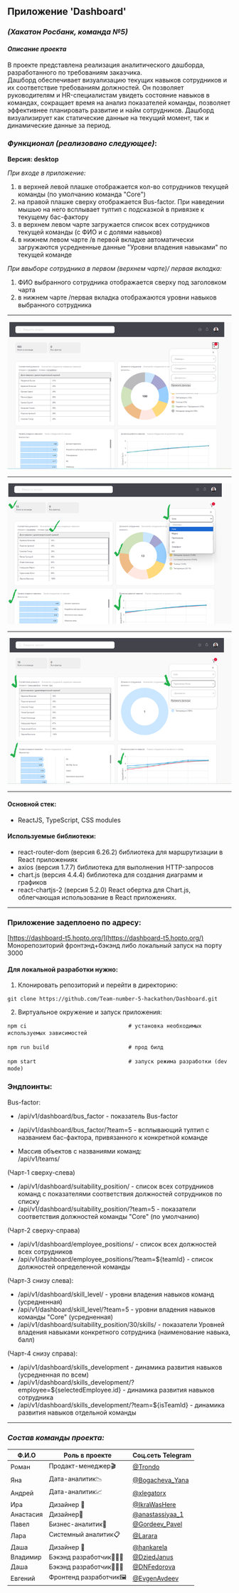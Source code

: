 ## Приложение 'Dashboard'
### _(Хакатон Росбанк, команда №5)_

#### _Описание проекта_
В проекте представлена реализация аналитического дашборда, разработанного по требованиям заказчика.  
Дашборд обеспечивает визуализацию текущих навыков сотрудников и их соответствие требованиям должностей. Он позволяет руководителям и HR-специалистам увидеть состояние навыков в командах, сокращает время на анализ показателей команды, позволяет эффективнее планировать развитие и найм сотрудников. Дашборд визуализирует как статические данные на текущий момент, так и динамические данные за период.

### _Функционал (реализовано следующее)_:

**Версия: desktop**

*При входе в приложение:*
1. в верхней левой плашке отображается кол-во сотрудников текущей команды (по умолчанию команда "Core")  
2. на правой плашке сверху отображается Bus-factor. При наведении мышью на него всплывает тултип с подсказкой в привязке к текущему бас-фактору  
3. в верхнем левом чарте загружается список всех сотрудников текущей команды (с ФИО и с долями навыков)  
4. в нижнем левом чарте /в первой вкладке автоматически загружаются усредненные данные "Уровни владения навыками" по текущей команде  

*При ввыборе сотрудника в первом (верхнем чарте)/ первая вкладка:*
1. ФИО выбранного сотрудника отображается сверху под заголовком чарта  
2. в нижнем чарте /первая вкладка отображаются уровни навыков выбранного сотрудника  


---

![img-1](src/images/general.png)

---
![img-1](src/images/team.png)

---
![img-1](src/images/employee.png)


---

#### Основной стек:
- ReactJS, TypeScript, CSS modules

#### Используемые библиотеки:
- react-router-dom (версия 6.26.2) библиотека для маршрутизации в React приложениях
- axios (версия 1.7.7) библиотека для выполнения HTTP-запросов
- chart.js (версия 4.4.4) библиотека для создания диаграмм и графиков
- react-chartjs-2 (версия 5.2.0) React обертка для Chart.js, облегчающая использование в React приложениях.

---
### Приложение задеплоено по адресу:
[https://dashboard-t5.hopto.org/](https://dashboard-t5.hopto.org/)  
Монорепозиторий фронтэнд+бэкэнд
либо локальный запуск на порту 3000

#### Для локальной разработки нужно:
1. Клонировать репозиторий и перейти в директорию:

```
git clone https://github.com/Team-number-5-hackathon/Dashboard.git
```

2. Виртуальное окружение и запуск приложения:

```
npm ci                                # установка необходимых используемых зависимостей

npm run build                         # прод билд

npm start                             # запуск режима разработки (dev mode)

```



### Эндпоинты:

Bus-factor:
- /api/v1/dashboard/bus_factor - показатель Bus-factor
- /api/v1/dashboard/bus_factor/?team=5 -
  всплывающий тултип с названием бас-фактора, привязанного к конкретной команде

- Массив объектов с названиями команд:  
  /api/v1/teams/

(Чарт-1 сверху-слева)
- /api/v1/dashboard/suitability_position/ - список всех сотрудников команд с показателями соответствия должностей сотрудников по списку
- /api/v1/dashboard/suitability_position/?team=5 - показатели соответствия должностей команды "Core" (по умолчанию)

(Чарт-2 сверху-справа)
- /api/v1/dashboard/employee_positions/ - список всех должностей всех сотрудников
- /api/v1/dashboard/employee_positions/?team=${teamId} - список должностей определенной команды

(Чарт-3 снизу слева):
- /api/v1/dashboard/skill_level/ - уровни владения навыков команд (усредненная)
- /api/v1/dashboard/skill_level/?team=5 - уровни владения навыков команды "Core" (усредненная)
- /api/v1/dashboard/suitability_position/30/skills/ - показатели Уровней владения навыками конкретного сотрудника (наименование навыка, балл)

(Чарт-4 снизу справа):
- /api/v1/dashboard/skills_development - динамика развития навыков (усредненная по всем)
- /api/v1/dashboard/skills_development/?employee=${selectedEmployee.id} - динамика развития навыков сотрудника
- /api/v1/dashboard/skills_development/?team=${isTeamId} - динамика развития навыков отдельной команды

---

### _Состав команды проекта:_
| Ф.И.О    | Роль в проекте           |    Соц.сеть Telegram                          |
| -----    | -------------------------|-----------------------------------------------|
| Роман    | Продакт-менеджер🎬       |<a href="https://t.me/Trondro">@Trondo</a>     |
| Яна      |Дата-аналитик📉 |<a href="https://t.me/Bogacheva_Yana">@Bogacheva_Yana</a>|
| Андрей   |  Дата-аналитик📈         |<a href="https://t.me/xlegatorx">@xlegatorx</a>|
| Ира      |  Дизайнер  🎨        |<a href="https://t.me/IkraWasHere">@IkraWasHere</a>|
| Анастасия|  Дизайнер🎨    |<a href="https://t.me/anastassiyaa_1">@anastassiyaa_1</a>|
| Павел    | Бизнес-аналитик💼|<a href="https://t.me/Gordeev_Pavel">@Gordeev_Pavel</a>|
| Лара     | Системный аналитик📋     |<a href="https://t.me/Larara">@Larara</a>      |
| Даша     |  Дизайнер 🎨             |<a href="https://t.me/hankarela">@hankarela</a>|
| Владимир|Бэкэнд разработчик👨🏻‍💻|<a href="https://t.me/DziedJanus">@DziedJanus</a>|
| Даша   | Бэкэнд разработчик👩🏻‍💻|<a href="https://t.me/DNFedorova">@DNFedorova</a>|
| Евгений  |Фронтенд разработчик🖼|<a href="https://t.me/EvgenAvdeev">@EvgenAvdeev</a>|

